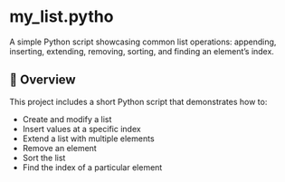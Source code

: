 # my_list.pytho
A simple Python script showcasing common list operations: appending, inserting, extending, removing, sorting, and finding an element’s index.
## 🧠 Overview

This project includes a short Python script that demonstrates how to:

- Create and modify a list
- Insert values at a specific index
- Extend a list with multiple elements
- Remove an element
- Sort the list
- Find the index of a particular element

